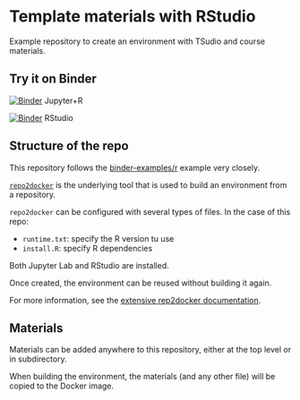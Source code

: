 # Template materials with RStudio

Example repository to create an environment with TSudio and course materials.


## Try it on Binder

[![Binder](https://mybinder.org/badge_logo.svg)](https://mybinder.org/v2/gh/plasmabio/template-rstudio/master?urlpath=lab) Jupyter+R

[![Binder](https://mybinder.org/badge_logo.svg)](https://mybinder.org/v2/gh/plasmabio/template-rstudio/master?urlpath=rstudio) RStudio


## Structure of the repo

This repository follows the [binder-examples/r](https://github.com/binder-examples/r) example very closely.

[`repo2docker`](https://repo2docker.readthedocs.io) is the underlying tool that is used to build an environment from a repository.

`repo2docker` can be configured with several types of files. In the case of this repo:

- `runtime.txt`: specify the R version tu use
- `install.R`: specify R dependencies

Both Jupyter Lab and RStudio are installed.

Once created, the environment can be reused without building it again.

For more information, see the [extensive rep2docker documentation](https://repo2docker.readthedocs.io).


## Materials

Materials can be added anywhere to this repository, either at the top level or in subdirectory.

When building the environment, the materials (and any other file) will be copied to the Docker image.

